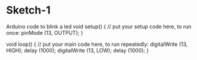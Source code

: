 # Sketch-1
Arduino code to blink a led
void setup() {
  // put your setup code here, to run once:
  pinMode (13, OUTPUT);
}

void loop() {
  // put your main code here, to run repeatedly:
  digitalWrite (13, HIGH);
  delay (1000);
  digitalWrite (13, LOW);
  delay (1000);
}
